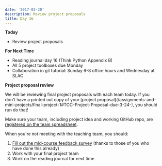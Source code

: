 ```yaml
---
date: '2017-03-20'
description: Review project proposals
title: Day 16
---
```


**Today**

* Review project proposals

**For Next Time**

* Reading journal day 16 (Think Python Appendix B)
* All 5 project toolboxes due Monday
* Collaboration in git tutorial: Sunday 6-8 office hours and Wednesday at SLAC


**Project proposal review**

We will be reviewing final project proposals with each team today. If you
don't have a printed out copy of your [project proposal](/assignments-and-
mini-projects/final-project-1#TOC-Project-Proposal-due-3-24-), you should run
do that!

Make sure your team, including project idea and working GitHub repo, are
[registered on the team spreadsheet]({{final_project_proposal_spreadsheet}}).

When you're not meeting with the teaching team, you should:

1. [Fill out the mid-course feedback survey]({{site.course.mid_course_feedback_survey_url}}) (thanks to those of you who have done this already)
2. Work with your final project team
3. Work on the reading journal for next time
